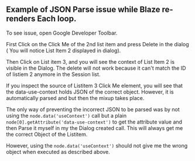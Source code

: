 Example of JSON Parse issue while Blaze re-renders Each loop.
-------------------------------------------------------------

To see issue, open Google Developer Toolbar.

First Click on the Click Me of the 2nd list item and press Delete in the dialog ( You will notice List Item 2 displayed in dialog).

Then Click on List item 3, and you will see the context of List Item 2 is visible in the Dialog. The delete will not work because it can't match the ID of listiem 2 anymore in the Session list.

If you inspect the source of Listitem 3 Click Me element, you will see that the data-use-context holds JSON of the correct object. However, it is automatically parsed and but then the mixup takes place.

The only way of preventing the incorrect JSON to be parsed was by not using the `node.data('useContext')` call but a plain `node[0].getAttribute('data-use-context')` to get the attribute value and then Parse it myself in my the Dialog created call. This will always get me the correct Object of the Listitem.

However, using the `node.data('useContext')` should not give me the wrong object when executed as described above.
